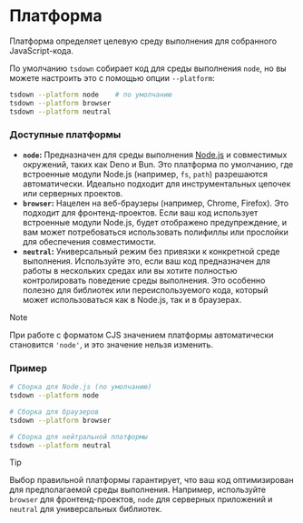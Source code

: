 # Платформа

Платформа определяет целевую среду выполнения для собранного JavaScript-кода.

По умолчанию `tsdown` собирает код для среды выполнения `node`, но вы можете настроить это с помощью опции `--platform`:

```bash
tsdown --platform node    # по умолчанию
tsdown --platform browser
tsdown --platform neutral
```

### Доступные платформы

- **`node`:** Предназначен для среды выполнения [Node.js](https://nodejs.org/) и совместимых окружений, таких как Deno и Bun. Это платформа по умолчанию, где встроенные модули Node.js (например, `fs`, `path`) разрешаются автоматически. Идеально подходит для инструментальных цепочек или серверных проектов.
- **`browser`:** Нацелен на веб-браузеры (например, Chrome, Firefox). Это подходит для фронтенд-проектов. Если ваш код использует встроенные модули Node.js, будет отображено предупреждение, и вам может потребоваться использовать полифиллы или прослойки для обеспечения совместимости.
- **`neutral`:** Универсальный режим без привязки к конкретной среде выполнения. Используйте это, если ваш код предназначен для работы в нескольких средах или вы хотите полностью контролировать поведение среды выполнения. Это особенно полезно для библиотек или переиспользуемого кода, который может использоваться как в Node.js, так и в браузерах.

> [!NOTE]
> При работе с форматом CJS значением платформы автоматически становится `'node'`, и это значение нельзя изменить.

### Пример

```bash
# Сборка для Node.js (по умолчанию)
tsdown --platform node

# Сборка для браузеров
tsdown --platform browser

# Сборка для нейтральной платформы
tsdown --platform neutral
```

> [!TIP]
> Выбор правильной платформы гарантирует, что ваш код оптимизирован для предполагаемой среды выполнения. Например, используйте `browser` для фронтенд-проектов, `node` для серверных приложений и `neutral` для универсальных библиотек.
